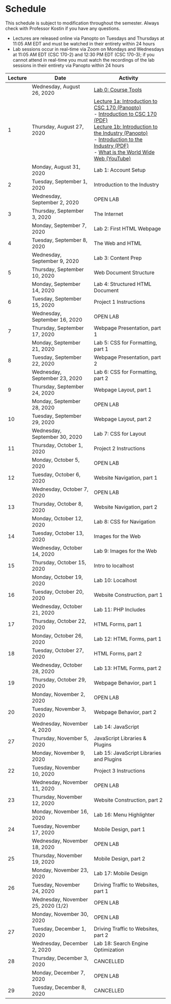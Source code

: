 # Schedule
This schedule is subject to modification throughout the semester. Always check with Professor Kostin if you have any questions.

- Lectures are released online via Panopto on Tuesdays and Thursdays at 11:05 AM EDT and must be watched in their entirety within 24 hours
- Lab sessions occur in real-time via Zoom on Mondays and Wednesdays at 11:05 AM EDT (CSC 170-2) and 12:30 PM EDT (CSC 170-3); if you cannot attend in real-time you must watch the recordings of the lab sessions in their entirety via Panopto within 24 hours

| Lecture | Date                               | Activity                                                     |
| ------- | ---------------------------------- | ------------------------------------------------------------ |
|         | Wednesday, August 26, 2020         | [Lab 0: Course Tools](lab00-course-tools/instructions.md)    |
| 1       | Thursday, August 27, 2020          | [Lecture 1a: Introduction to CSC 170 (Panopto)](https://rochester.hosted.panopto.com/Panopto/Pages/Viewer.aspx?id=e58e1be2-c486-4fa3-923c-ac210147946a)<br/>  - [Introduction to CSC 170 (PDF)](01-intro/intro-csc170.pdf)<br/>[Lecture 1b: Introduction to the Industry (Panopto)](https://rochester.hosted.panopto.com/Panopto/Pages/Viewer.aspx?id=b7440498-5192-4d2e-85d1-ac210178a5c6)<br/>  - [Introduction to the Industry (PDF)](01-intro/intro-industry.pdf)<br/>  - [What is the World Wide Web (YouTube)](https://youtu.be/J8hzJxb0rpc) |
|         | Monday, August 31, 2020            | Lab 1: Account Setup                                         |
| 2       | Tuesday, September 1, 2020         | Introduction to the Industry                                 |
|         | Wednesday, September 2, 2020       | OPEN LAB                                                     |
| 3       | Thursday, September 3, 2020        | The Internet                                                 |
|         | Monday, September 7, 2020          | Lab 2: First HTML Webpage                                    |
| 4       | Tuesday, September 8, 2020         | The Web and HTML                                             |
|         | Wednesday, September 9, 2020       | Lab 3: Content Prep                                          |
| 5       | Thursday, September 10, 2020       | Web Document Structure                                       |
|         | Monday, September 14, 2020         | Lab 4: Structured HTML Document                              |
| 6       | Tuesday, September 15, 2020        | Project 1 Instructions                                       |
|         | Wednesday, September 16, 2020      | OPEN LAB                                                     |
| 7       | Thursday, September 17, 2020       | Webpage Presentation, part 1                                 |
|         | Monday, September 21, 2020         | Lab 5: CSS for Formatting, part 1                            |
| 8       | Tuesday, September 22, 2020        | Webpage Presentation, part 2                                 |
|         | Wednesday, September 23, 2020      | Lab 6: CSS for Formatting, part 2                            |
| 9       | Thursday, September 24, 2020       | Webpage Layout, part 1                                       |
|         | Monday, September 28, 2020         | OPEN LAB                                                     |
| 10      | Tuesday, September 29, 2020        | Webpage Layout, part 2                                       |
|         | Wednesday, September 30, 2020      | Lab 7: CSS for Layout                                        |
| 11      | Thursday, October 1, 2020          | Project 2 Instructions                                       |
|         | Monday, October 5, 2020            | OPEN LAB                                                     |
| 12      | Tuesday, October 6, 2020           | Website Navigation, part 1                                   |
|         | Wednesday, October 7, 2020         | OPEN LAB                                                     |
| 13      | Thursday, October 8, 2020          | Website Navigation, part 2                                   |
|         | Monday, October 12, 2020           | Lab 8: CSS for Navigation                                    |
| 14      | Tuesday, October 13, 2020          | Images for the Web                                           |
|         | Wednesday, October 14, 2020        | Lab 9: Images for the Web                                    |
| 15      | Thursday, October 15, 2020         | Intro to localhost                                           |
|         | Monday, October 19, 2020           | Lab 10: Localhost                                            |
| 16      | Tuesday, October 20, 2020          | Website Construction, part 1                                 |
|         | Wednesday, October 21, 2020        | Lab 11: PHP Includes                                         |
| 17      | Thursday, October 22, 2020         | HTML Forms, part 1                                           |
|         | Monday, October 26, 2020           | Lab 12: HTML Forms, part 1                                   |
| 18      | Tuesday, October 27, 2020          | HTML Forms, part 2                                           |
|         | Wednesday, October 28, 2020        | Lab 13: HTML Forms, part 2                                   |
| 19      | Thursday, October 29, 2020         | Webpage Behavior, part 1                                     |
|         | Monday, November 2, 2020           | OPEN LAB                                                     |
| 20      | Tuesday, November 3, 2020          | Webpage Behavior, part 2                                     |
|         | Wednesday, November 4, 2020        | Lab 14: JavaScript                                           |
| 27      | Thursday, November 5, 2020         | JavaScript Libraries & Plugins                               |
|         | Monday, November 9, 2020           | Lab 15: JavaScript Libraries and Plugins                     |
| 22      | Tuesday, November 10, 2020         | Project 3 Instructions                                       |
|         | Wednesday, November 11, 2020       | OPEN LAB                                                     |
| 23      | Thursday, November 12, 2020        | Website Construction, part 2                                 |
|         | Monday, November 16, 2020          | Lab 16: Menu Highlighter                                     |
| 24      | Tuesday, November 17, 2020         | Mobile Design, part 1                                        |
|         | Wednesday, November 18, 2020       | OPEN LAB                                                     |
| 25      | Thursday, November 19, 2020        | Mobile Design, part 2                                        |
|         | Monday, November 23, 2020          | Lab 17: Mobile Design                                        |
| 26      | Tuesday, November 24, 2020         | Driving Traffic to Websites, part 1                          |
|         | Wednesday, November 25, 2020 (1/2) | OPEN LAB                                                     |
|         | Monday, November 30, 2020          | OPEN LAB                                                     |
| 27      | Tuesday, December 1, 2020          | Driving Traffic to Websites, part 2                          |
|         | Wednesday, December 2, 2020        | Lab 18: Search Engine Optimization                           |
| 28      | Thursday, December 3, 2020         | CANCELLED                                                    |
|         | Monday, December 7, 2020           | OPEN LAB                                                     |
| 29      | Tuesday, December 8, 2020          | CANCELLED                                                    |

